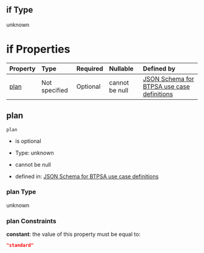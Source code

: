 ## if Type

unknown

# if Properties

| Property      | Type          | Required | Nullable       | Defined by                                                                                                                                                                                                                                  |
| :------------ | :------------ | :------- | :------------- | :------------------------------------------------------------------------------------------------------------------------------------------------------------------------------------------------------------------------------------------ |
| [plan](#plan) | Not specified | Optional | cannot be null | [JSON Schema for BTPSA use case definitions](btpsa-usecase-properties-services-items-allof-1-then-allof-77-then-allof-1-if-properties-plan.md "undefined#/properties/services/items/allOf/1/then/allOf/77/then/allOf/1/if/properties/plan") |

## plan



`plan`

*   is optional

*   Type: unknown

*   cannot be null

*   defined in: [JSON Schema for BTPSA use case definitions](btpsa-usecase-properties-services-items-allof-1-then-allof-77-then-allof-1-if-properties-plan.md "undefined#/properties/services/items/allOf/1/then/allOf/77/then/allOf/1/if/properties/plan")

### plan Type

unknown

### plan Constraints

**constant**: the value of this property must be equal to:

```json
"standard"
```
